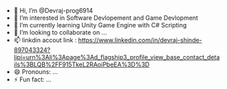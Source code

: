 - 👋 Hi, I’m @Devraj-prog6914
- 👀 I’m interested in Software Devlopement and Game Devlopment
- 🌱 I’m currently learning Unity Game Engine with C# Scripting
- 💞️ I’m looking to collaborate on ...
- 📫 linkdin accout link : https://www.linkedin.com/in/devraj-shinde-897043324?lipi=urn%3Ali%3Apage%3Ad_flagship3_profile_view_base_contact_details%3BLQB%2FF915TkeL2RAoiPbeEA%3D%3D
- 😄 Pronouns: ...
- ⚡ Fun fact: ...

<!---
Devraj-prog6914/Devraj-prog6914 is a ✨ special ✨ repository because its `README.md` (this file) appears on your GitHub profile.
You can click the Preview link to take a look at your changes.
--->
